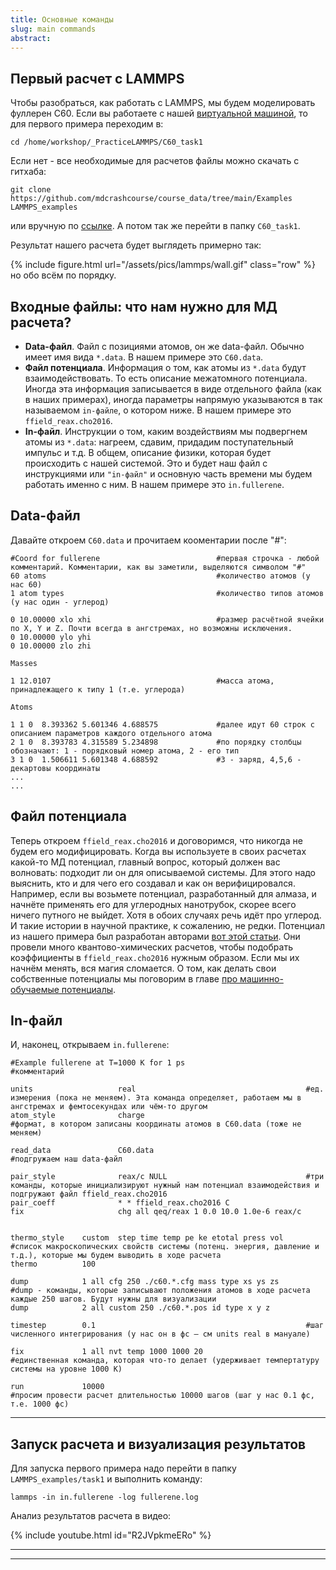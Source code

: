 ```yaml
---
title: Основные команды 
slug: main commands
abstract:
---
```

## Первый расчет с LAMMPS

Чтобы разобраться, как работать с LAMMPS, мы будем моделировать фуллерен С60. Если вы работаете с нашей [виртуальной машиной](https://mdcrashcourse.github.io/vm.html), то для первого примера переходим в:

```liquid
cd /home/workshop/_PracticeLAMMPS/C60_task1
```

Если нет - все необходимые для расчетов файлы можно скачать с гитхаба:

```liquid
git clone https://github.com/mdcrashcourse/course_data/tree/main/Examples LAMMPS_examples
```

или вручную по [ссылке](https://github.com/mdcrashcourse/course_data/tree/main/Examples). А потом так же перейти в папку `C60_task1`.


Результат нашего расчета будет выглядеть примерно так:

{% include figure.html
    url="/assets/pics/lammps/wall.gif"
    class="row"
%}
но обо всём по порядку.


## Входные файлы: что нам нужно для МД расчета?

- **Data-файл**. Файл с позициями атомов, он же data-файл. Обычно имеет имя вида `*.data`. В нашем примере это `C60.data`.
- **Файл потенциала**. Информация о том, как атомы из `*.data` будут взаимодействовать. То есть описание межатомного потенциала. Иногда эта информация записывается в виде отдельного файла (как в наших примерах), иногда параметры напрямую указываются в так называемом `in-файле`, о котором ниже. В нашем примере это `ffield_reax.cho2016`.
- **In-файл**. Инструкции о том, каким воздействиям мы подвергнем атомы из `*.data`: нагреем, сдавим, придадим поступательный импульс и т.д. В общем, описание физики, которая будет происходить с нашей системой. Это и будет наш файл с инструкциями или `"in-файл"` и основную часть времени мы будем работать именно с ним. В нашем примере это `in.fullerene`.


## Data-файл

Давайте откроем `C60.data` и прочитаем кооментарии после "#":

```liquid
#Coord for fullerene                          #первая строчка - любой комментарий. Комментарии, как вы заметили, выделяются символом "#"
60 atoms                                      #количество атомов (у нас 60)
1 atom types                                  #количество типов атомов (у нас один - углерод)

0 10.00000 xlo xhi                            #размер расчётной ячейки по X, Y и Z. Почти всегда в ангстремах, но возможны исключения. 
0 10.00000 ylo yhi
0 10.00000 zlo zhi

Masses

1 12.0107                                     #масса атома, принадлежащего к типу 1 (т.е. углерода)

Atoms

1 1 0  8.393362 5.601346 4.688575             #далее идут 60 строк с описанием параметров каждого отдельного атома
2 1 0  8.393783 4.315589 5.234898             #по порядку столбцы обозначают: 1 - порядковый номер атома, 2 - его тип
3 1 0  1.506611 5.601348 4.688592             #3 - заряд, 4,5,6 - декартовы координаты
...
...
```

## Файл потенциала

Теперь откроем `ffield_reax.cho2016` и договоримся, что никогда не будем его модифицировать. Когда вы используете в своих расчетах какой-то МД потенциал, главный вопрос, который должен вас волновать: подходит ли он для описываемой системы. Для этого надо выяснить, кто и для чего его создавал и как он верифицировался. Например, если вы возьмете потенциал, разработанный для алмаза, и начнёте применять его для углеродных нанотрубок, скорее всего ничего путного не выйдет. Хотя в обоих случаях речь идёт про углерод. И такие истории в научной практике, к сожалению, не редки. 
Потенциал из нашего примера был разработан авторами [вот этой статьи](https://pubs.acs.org/doi/abs/10.1021/acs.jpca.6b12429). Они провели много квантово-химических расчетов, чтобы подобрать коэффициенты в `ffield_reax.cho2016` нужным образом. Если мы их начнём менять, вся магия сломается. О том, как делать свои собственные потенциалы мы поговорим в главе [про машинно-обучаемые потенциалы](https://mdcrashcourse.github.io/mtp.html).



## In-файл

И, наконец, открываем `in.fullerene`:

```liquid
#Example fullerene at T=1000 K for 1 ps                           #комментарий

units                   real                                      #ед. измерения (пока не меняем). Эта команда определяет, работаем мы в ангстремах и фемтосекундах или чём-то другом
atom_style              charge                                    #формат, в котором записаны координаты атомов в C60.data (тоже не меняем) 

read_data               C60.data                                  #подгружаем наш data-файл

pair_style              reax/c NULL                               #три команды, которые инициализируют нужный нам потенциал взаимодействия и подгружают файл ffield_reax.cho2016
pair_coeff              * * ffield_reax.cho2016 C
fix                     chg all qeq/reax 1 0.0 10.0 1.0e-6 reax/c


thermo_style    custom  step time temp pe ke etotal press vol     #список макроскопических свойств системы (потенц. энергия, давление и т.д.), которые мы будем выводить в ходе расчета
thermo          100

dump            1 all cfg 250 ./c60.*.cfg mass type xs ys zs      #dump - команды, которые записывают положения атомов в ходе расчета каждые 250 шагов. Будут нужны для визуализации
dump            2 all custom 250 ./c60.*.pos id type x y z

timestep        0.1                                               #шаг численного интегрирования (у нас он в фс – см units real в мануале)

fix             1 all nvt temp 1000 1000 20                       #единственная команда, которая что-то делает (удерживает темпертатуру системы на уровне 1000 К) 

run             10000                                             #просим провести расчет длительностью 10000 шагов (шаг у нас 0.1 фс, т.е. 1000 фс)

```

---



## Запуск расчета и визуализация результатов

Для запуска первого примера надо перейти в папку `LAMMPS_examples/task1` и выполнить команду:

```liquid
lammps -in in.fullerene -log fullerene.log
```

Анализ результатов расчета в видео:

{% include youtube.html id="R2JVpkmeERo" %}

---

---
